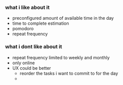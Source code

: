 ### what i like about it 
- preconfigured amount of available time in the day 
- time to complete estimation 
- pomodoro 
- repeat frequency 

### what i dont like about it 
- repeat frequency limited to weekly and monthly 
- only online 
- UX could be better
	- reorder the tasks i want to commit to for the day 
	- 
